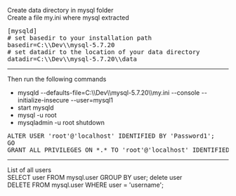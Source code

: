 Create data directory in mysql folder
<br>
Create a file my.ini where mysql extracted
<pre>
[mysqld]
# set basedir to your installation path
basedir=C:\\Dev\\mysql-5.7.20
# set datadir to the location of your data directory
datadir=C:\\Dev\\mysql-5.7.20\\data
</pre>

<hr>
Then run the following commands 
<ul>
<li>mysqld --defaults-file=C:\\Dev\\mysql-5.7.20\\my.ini --console --initialize-insecure --user=mysql1</li>
<li>start mysqld</li>
<li>mysql -u root</li>
<li>mysqladmin -u root shutdown</li>
</ul>

<pre>
ALTER USER 'root'@'localhost' IDENTIFIED BY 'Password1';
GO
GRANT ALL PRIVILEGES ON *.* TO 'root'@'localhost' IDENTIFIED BY 'Password1';
</pre>
<hr>
List of all users<br>
SELECT user FROM mysql.user GROUP BY user;
delete user<br>
DELETE FROM mysql.user WHERE user = 'username';